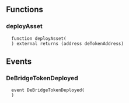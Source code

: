 


## Functions
### deployAsset
```solidity
  function deployAsset(
  ) external returns (address deTokenAddress)
```




## Events
### DeBridgeTokenDeployed
```solidity
  event DeBridgeTokenDeployed(
  )
```



